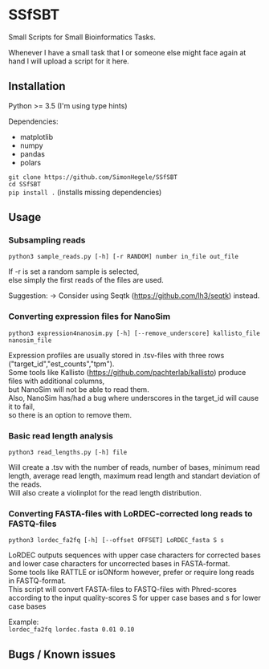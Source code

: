 # SSfSBT
Small Scripts for Small Bioinformatics Tasks.

Whenever I have a small task that I or someone else might face again at hand I will upload a script for it here.

## Installation

Python >= 3.5 (I'm using type hints)

Dependencies:
- matplotlib
- numpy
- pandas
- polars

`git clone https://github.com/SimonHegele/SSfSBT`<br>
`cd SSfSBT`<br>
`pip install .` (installs missing dependencies)

## Usage

### Subsampling reads

`python3 sample_reads.py [-h] [-r RANDOM] number in_file out_file`

If -r is set a random sample is selected,<br>
else simply the first reads of the files are used.

Suggestion: -> Consider using Seqtk (https://github.com/lh3/seqtk) instead.

### Converting expression files for NanoSim

`python3 expression4nanosim.py [-h] [--remove_underscore] kallisto_file nanosim_file`

Expression profiles are usually stored in .tsv-files with three rows ("target_id","est_counts","tpm").<br>
Some tools like Kallisto (https://github.com/pachterlab/kallisto) produce files with additional columns,<br>
but NanoSim will not be able to read them.<br>
Also, NanoSim has/had a bug where underscores in the target_id will cause it to fail,<br>
so there is an option to remove them.

### Basic read length analysis

`python3 read_lengths.py [-h] file`

Will create a .tsv with the number of reads, number of bases, minimum read length, average read length, maximum read length and standart deviation of the reads.<br>
Will also create a violinplot for the read length distribution.

### Converting FASTA-files with LoRDEC-corrected long reads to FASTQ-files

`python3 lordec_fa2fq [-h] [--offset OFFSET] LoRDEC_fasta S s`

LoRDEC outputs sequences with upper case characters for corrected bases and lower case characters for uncorrected bases in FASTA-format.<br>
Some tools like RATTLE or isONform however, prefer or require long reads in FASTQ-format.<br>
This script will convert FASTA-files to FASTQ-files with Phred-scores according to the input quality-scores S for upper case bases and s for lower case bases<br>

Example:<br>
`lordec_fa2fq lordec.fasta 0.01 0.10`

## Bugs / Known issues
